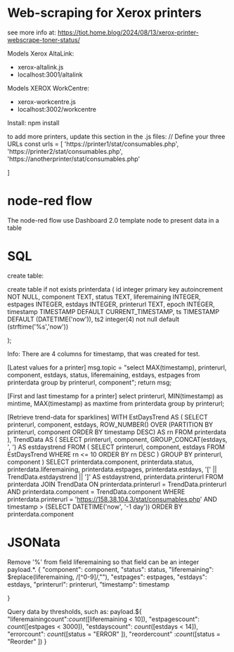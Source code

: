 Web-scraping for Xerox printers
====================================================
see more info at: https://tiot.home.blog/2024/08/13/xerox-printer-webscrape-toner-status/

Models Xerox AltaLink:
- xerox-altalink.js
- localhost:3001/altalink


Models XEROX WorkCentre:
- xerox-workcentre.js
- localhost:3002/workcentre

Install:
npm install

to add more printers, update this section in the .js files:
// Define your three URLs
const urls = [
    'https://printer1/stat/consumables.php', 
    'https://printer2/stat/consumables.php',
    'https://anotherprinter/stat/consumables.php'
    
 

]

node-red flow
====================================================
The node-red flow use Dashboard 2.0 template node to present data in a table


SQL
====================================================
create table:

create table if not exists printerdata (
   id integer primary key autoincrement NOT NULL,
   component TEXT,
   status TEXT,
   liferemaining INTEGER,
   estpages INTEGER,
   estdays INTEGER,
   printerurl TEXT,
   epoch INTEGER,
   timestamp TIMESTAMP DEFAULT CURRENT_TIMESTAMP,
   ts TIMESTAMP DEFAULT (DATETIME('now')),
   ts2 integer(4) not null default (strftime('%s','now'))


);

Info: There are 4 columns for timestamp, that was created for test.



[Latest values for a printer]
msg.topic = "select MAX(timestamp), printerurl, component, estdays, status, liferemaining, estdays, estpages from printerdata group by printerurl, component";
return msg;

[First and last timestamp for a printer]
select printerurl, MIN(timestamp) as mintime, MAX(timestamp) as maxtime from printerdata group by printerurl;

[Retrieve trend-data for sparklines]
WITH EstDaysTrend AS (
    SELECT 
        printerurl,
        component,
        estdays,
        ROW_NUMBER() OVER (PARTITION BY printerurl, component ORDER BY timestamp DESC) AS rn
    FROM 
        printerdata
),
TrendData AS (
    SELECT 
        printerurl,
        component,
        GROUP_CONCAT(estdays, ', ') AS estdaystrend
    FROM (
        SELECT 
            printerurl,
            component,
            estdays
        FROM 
            EstDaysTrend
        WHERE 
            rn <= 10
        ORDER BY 
            rn DESC
    )
    GROUP BY 
        printerurl, component
)
SELECT 
    printerdata.component,
    printerdata.status,
    printerdata.liferemaining,
    printerdata.estpages,
    printerdata.estdays,
    '[' || TrendData.estdaystrend || ']' AS estdaystrend,
    printerdata.printerurl
FROM 
    printerdata
JOIN 
    TrendData ON printerdata.printerurl = TrendData.printerurl AND printerdata.component = TrendData.component
WHERE 
    printerdata.printerurl = 'https://158.38.104.3/stat/consumables.php' AND timestamp > (SELECT DATETIME('now', '-1 day'))
ORDER BY 
    printerdata.component




JSONata
====================================================
Remove '%' from field liferemaining so that field can be an integer
payload.*. {
    "component": component,
    "status": status,
    "liferemaining": $replace(liferemaining,  /[^0-9]/,""),
    "estpages": estpages,
    "estdays": estdays,
    "printerurl": printerurl,
    "timestamp": timestamp
    
}


Query data by thresholds, such as:
payload.${
    "liferemainingcount":$count($[liferemaining < 10]),
    "estpagescount": $count($[estpages < 3000]),
    "estdayscount": $count($[estdays < 14]),
    "errorcount": $count($[status = "ERROR" ]),
    "reordercount" :$count($[status = "Reorder" ])
}



